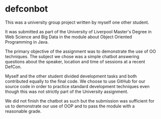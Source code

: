 # defconbot
This was a university group project written by myself one other student.

It was submitted as part of the University of Liverpool Master's Degree in Web Science and Big Data in the module about Object Oriented Programming in Java.

The primary objective of the assignment was to demonstrate the use of OO techniques. The subject we chose was a simple chatbot answering questions about the speaker, location and time of sessions at a recent DefCon.

Myself and the other student divided development tasks and both contributed equally to the final code. We choose to use GitHub for our source code in order to practice standard development techniques even though this was not strictly part of the University assignment. 

We did not finish the chatbot as such but the submission was sufficient for us to demonstrate our use of OOP and to pass the module with a reasonable grade.
